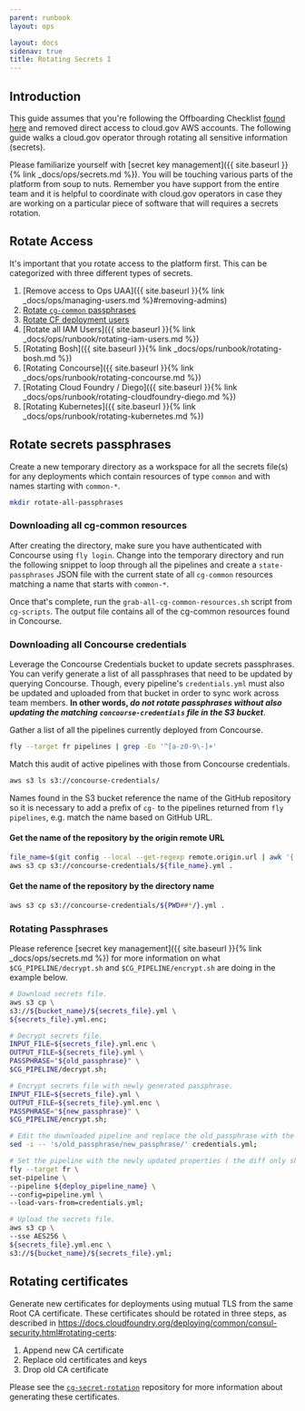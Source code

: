 ```yaml
---
parent: runbook
layout: ops

layout: docs
sidenav: true
title: Rotating Secrets I
---
```


## Introduction

This guide assumes that you're following the Offboarding Checklist [found
here](https://github.com/18F/cg-product/blob/master/OffboardingChecklist.md) and
removed direct access to cloud.gov AWS accounts. The following guide walks a
cloud.gov operator through rotating all sensitive information (secrets).

Please familiarize yourself with [secret key management]({{ site.baseurl }}{% link _docs/ops/secrets.md %}).
You will be touching various parts of the platform from soup to nuts. Remember
you have support from the entire team and it is helpful to coordinate with
cloud.gov operators in case they are working on a particular piece of software
that will requires a secrets rotation.

## Rotate Access

It's important that you rotate access to the platform first. This can be
categorized with three different types of secrets.

1. [Remove access to Ops UAA]({{ site.baseurl }}{% link _docs/ops/managing-users.md %}#removing-admins)
1. [Rotate `cg-common` passphrases](#rotate-secrets-passphrases)
1. [Rotate CF deployment users](#rotate-cf-deployment-users)
1. [Rotate all IAM Users]({{ site.baseurl }}{% link _docs/ops/runbook/rotating-iam-users.md %})
1. [Rotating Bosh]({{ site.baseurl }}{% link _docs/ops/runbook/rotating-bosh.md %})
1. [Rotating Concourse]({{ site.baseurl }}{% link _docs/ops/runbook/rotating-concourse.md %})
1. [Rotating Cloud Foundry / Diego]({{ site.baseurl }}{% link _docs/ops/runbook/rotating-cloudfoundry-diego.md %})
1. [Rotating Kubernetes]({{ site.baseurl }}{% link _docs/ops/runbook/rotating-kubernetes.md %})

## Rotate secrets passphrases

Create a new temporary directory as a workspace for all the secrets file(s) for
any deployments which contain resources of type `common` and with names starting
with `common-*`.

```sh
mkdir rotate-all-passphrases
```

### Downloading all cg-common resources

After creating the directory, make sure you have authenticated with Concourse
using `fly login`. Change into the temporary directory and run the following
snippet to loop through all the pipelines and create a `state-passphrases` JSON
file with the current state of all `cg-common` resources matching a name that
starts with `common-*`.

Once that's complete, run the `grab-all-cg-common-resources.sh` script from
`cg-scripts`. The output file contains all of the cg-common resources found in
Concourse.

### Downloading all Concourse credentials

Leverage the Concourse Credentials bucket to update secrets passphrases. You can
verify generate a list of all passphrases that need to be updated by querying
Concourse. Though, every pipeline's `credentials.yml` must also be updated and
uploaded from that bucket in order to sync work across team members. **In other
words, _do not rotate passphrases without also updating the matching
`concourse-credentials` file in the S3 bucket_**.

Gather a list of all the pipelines currently deployed from Concourse.

```sh
fly --target fr pipelines | grep -Eo '^[a-z0-9\-]+'
```

Match this audit of active pipelines with those from Concourse credentials.

```sh
aws s3 ls s3://concourse-credentials/
```

Names found in the S3 bucket reference the name of the GitHub repository so it
is necessary to add a prefix of `cg-` to the pipelines returned from `fly
pipelines`, e.g. match the name based on GitHub URL.

#### Get the name of the repository by the origin remote URL

```sh
file_name=$(git config --local --get-regexp remote.origin.url | awk '{ print $2 }' | cut -d '/' -f 2 | sed 's/\.git//')
aws s3 cp s3://concourse-credentials/${file_name}.yml .
```

#### Get the name of the repository by the directory name

```sh
aws s3 cp s3://concourse-credentials/${PWD##*/}.yml .
```


### Rotating Passphrases

Please reference [secret key management]({{ site.baseurl }}{% link _docs/ops/secrets.md %})
for more information on what `$CG_PIPELINE/decrypt.sh` and `$CG_PIPELINE/encrypt.sh`
are doing in the example below.

```sh
# Download secrets file.
aws s3 cp \
s3://${bucket_name}/${secrets_file}.yml \
${secrets_file}.yml.enc;

# Decrypt secrets file.
INPUT_FILE=${secrets_file}.yml.enc \
OUTPUT_FILE=${secrets_file}.yml \
PASSPHRASE="${old_passphrase}" \
$CG_PIPELINE/decrypt.sh;

# Encrypt secrets file with newly generated passphrase.
INPUT_FILE=${secrets_file}.yml \
OUTPUT_FILE=${secrets_file}.yml.enc \
PASSPHRASE="${new_passphrase}" \
$CG_PIPELINE/encrypt.sh;

# Edit the downloaded pipeline and replace the old_passphrase with the new_passphrase.
sed -i -- 's/old_passphrase/new_passphrase/' credentials.yml;

# Set the pipeline with the newly updated properties ( the diff only shows the secrets_passphrases being updated ).
fly --target fr \
set-pipeline \
--pipeline ${deploy_pipeline_name} \
--config=pipeline.yml \
--load-vars-from=credentials.yml;

# Upload the secrets file.
aws s3 cp \
--sse AES256 \
${secrets_file}.yml.enc \
s3://${bucket_name}/${secrets_file}.yml;
```

## Rotating certificates

Generate new certificates for deployments using mutual TLS from the same Root CA
certificate. These certificates should be rotated in three steps, as described in https://docs.cloudfoundry.org/deploying/common/consul-security.html#rotating-certs:

1. Append new CA certificate
1. Replace old certificates and keys
1. Drop old CA certificate

Please see the [`cg-secret-rotation`](`https://github.com/18F/cg-secret-rotation)
repository for more information about generating these certificates.

